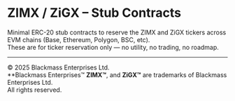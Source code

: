 # ZIMX / ZiGX – Stub Contracts

Minimal ERC-20 stub contracts to reserve the ZIMX and ZiGX tickers across EVM chains (Base, Ethereum, Polygon, BSC, etc).  
These are for ticker reservation only — no utility, no trading, no roadmap.

---

© 2025 Blackmass Enterprises Ltd.  
**Blackmass Enterprises™ **ZIMX™**, and **ZiGX™** are trademarks of Blackmass Enterprises Ltd.  
All rights reserved.

